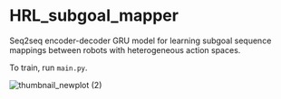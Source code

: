 # HRL_subgoal_mapper
 
Seq2seq encoder-decoder GRU model for learning subgoal sequence mappings between robots with heterogeneous action spaces. 

To train, run `main.py`.

![thumbnail_newplot (2)](https://user-images.githubusercontent.com/54511661/156836105-3aa3e448-bf47-4d37-ad6d-977f94d64282.png)

